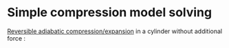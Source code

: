 # Simple compression model solving

[Reversible adiabatic compression/expansion](https://en.wikipedia.org/wiki/Adiabatic_process) in a cylinder without additional force :
